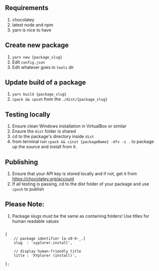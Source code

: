 ## Requirements
1. chocolatey
1. latest node and npm
1. yarn is nice to have

## Create new package
1. `yarn new {package_slug}`
1. Edit `config.json`
1. Edit whatever goes in `tools` dir

## Update build of a package
1. `yarn build {package_slug}`
1. `cpack && cpush` from the `./dist/{package_slug}`

## Testing locally
1. Ensure clean Windows installation in VirtualBox or similar
1. Ensure the `dist` folder is shared
1. cd to the package's directory inside `dist` 
1. from terminal run `cpack && ﻿cinst {packageName} -dfv -s .` to package up the source and install from it.


## Publishing
1. Ensure that your API key is stored locally and if not, get it from https://chocolatey.org/account
1. If all testing is passing, cd to the dist folder of your package and use `cpush` to publish

## Please Note:
1. Package slugs must be the same as containing folders! Use titles for human readable values
```

{
    // package identifier [a-z0-9-_.]
    slug  : 'xyplorer.install',

    // display human-friendly title
    title : 'XYplorer (install)',

};

```

